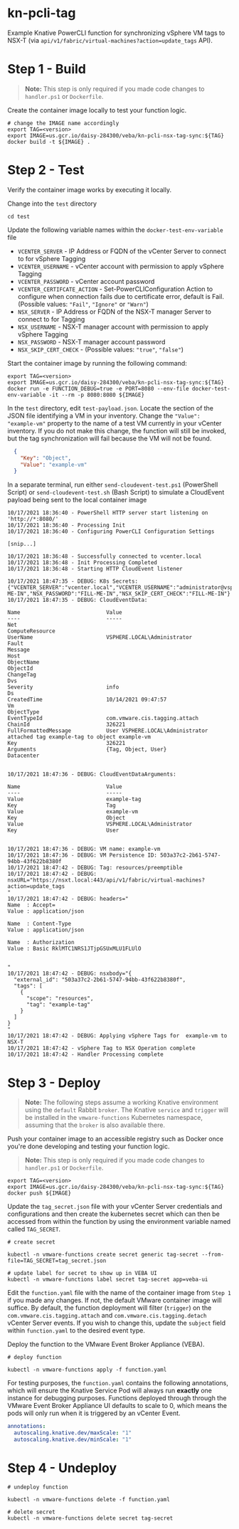 # kn-pcli-tag
Example Knative PowerCLI function for synchronizing vSphere VM tags to NSX-T
(via `api/v1/fabric/virtual-machines?action=update_tags` API).

# Step 1 - Build

> **Note:** This step is only required if you made code changes to `handler.ps1`
> or `Dockerfile`.

Create the container image locally to test your function logic.

```
# change the IMAGE name accordingly
export TAG=<version>
export IMAGE=us.gcr.io/daisy-284300/veba/kn-pcli-nsx-tag-sync:${TAG}
docker build -t ${IMAGE} .
```

# Step 2 - Test

Verify the container image works by executing it locally.

Change into the `test` directory
```console
cd test
```

Update the following variable names within the `docker-test-env-variable` file

* `VCENTER_SERVER` - IP Address or FQDN of the vCenter Server to connect to for
  vSphere Tagging
* `VCENTER_USERNAME` - vCenter account with permission to apply vSphere Tagging
* `VCENTER_PASSWORD` - vCenter account password
* `VCENTER_CERTIFCATE_ACTION` - Set-PowerCLIConfiguration Action to configure when
  connection fails due to certificate error, default is Fail. (Possible values:
  `"Fail"`, `"Ignore"` or `"Warn"`)
* `NSX_SERVER` - IP Address or FQDN of the NSX-T manager Server to connect to for
  Tagging
* `NSX_USERNAME` - NSX-T manager account with permission to apply vSphere Tagging
* `NSX_PASSWORD` - NSX-T manager account password
* `NSX_SKIP_CERT_CHECK` - (Possible values: `"true"`, `"false"`)

Start the container image by running the following command:

```console
export TAG=<version>
export IMAGE=us.gcr.io/daisy-284300/veba/kn-pcli-nsx-tag-sync:${TAG}
docker run -e FUNCTION_DEBUG=true -e PORT=8080 --env-file docker-test-env-variable -it --rm -p 8080:8080 ${IMAGE}
```

In the `test` directory, edit `test-payload.json`. Locate the section of the
JSON file identifying a VM in your inventory. Change the `"Value": "example-vm"`
property to the name of a test VM currently in your vCenter inventory. If you do
not make this change, the function will still be invoked, but the tag
synchronization will fail because the VM will not be found.

```json
  {
    "Key": "Object",
    "Value": "example-vm"
  }
```
In a separate terminal, run either `send-cloudevent-test.ps1` (PowerShell
Script) or `send-cloudevent-test.sh` (Bash Script) to simulate a CloudEvent
payload being sent to the local container image

```console
10/17/2021 18:36:40 - PowerShell HTTP server start listening on 'http://*:8080/'
10/17/2021 18:36:40 - Processing Init
10/17/2021 18:36:40 - Configuring PowerCLI Configuration Settings

[snip...]

10/17/2021 18:36:48 - Successfully connected to vcenter.local
10/17/2021 18:36:48 - Init Processing Completed
10/17/2021 18:36:48 - Starting HTTP CloudEvent listener

10/17/2021 18:47:35 - DEBUG: K8s Secrets:
{"VCENTER_SERVER":"vcenter.local","VCENTER_USERNAME":"administrator@vsphere.local","VCENTER_PASSWORD":"FILL_ME_IN","VCENTER_CERTIFICATE_ACTION":"Ignore","NSX_SERVER":"nsxt.local:443","NSX_USERNAME":"FILL-ME-IN","NSX_PASSWORD":"FILL-ME-IN","NSX_SKIP_CERT_CHECK":"FILL-ME-IN"}
10/17/2021 18:47:35 - DEBUG: CloudEventData:

Name                           Value
----                           -----
Net
ComputeResource
UserName                       VSPHERE.LOCAL\Administrator
Fault
Message
Host
ObjectName
ObjectId
ChangeTag
Dvs
Severity                       info
Ds
CreatedTime                    10/14/2021 09:47:57
Vm
ObjectType
EventTypeId                    com.vmware.cis.tagging.attach
ChainId                        326221
FullFormattedMessage           User VSPHERE.LOCAL\Administrator attached tag example-tag to object example-vm
Key                            326221
Arguments                      {Tag, Object, User}
Datacenter


10/17/2021 18:47:36 - DEBUG: CloudEventDataArguments:

Name                           Value
----                           -----
Value                          example-tag
Key                            Tag
Value                          example-vm
Key                            Object
Value                          VSPHERE.LOCAL\Administrator
Key                            User


10/17/2021 18:47:36 - DEBUG: VM name: example-vm
10/17/2021 18:47:36 - DEBUG: VM Persistence ID: 503a37c2-2b61-5747-94bb-43f622b8380f
10/17/2021 18:47:42 - DEBUG: Tag: resources/preemptible
10/17/2021 18:47:42 - DEBUG: nsxURL="https://nsxt.local:443/api/v1/fabric/virtual-machines?action=update_tags
"
10/17/2021 18:47:42 - DEBUG: headers="
Name  : Accept=
Value : application/json

Name  : Content-Type
Value : application/json

Name  : Authorization
Value : Basic RklMTC1NRS1JTjpGSUxMLU1FLUlO


"
10/17/2021 18:47:42 - DEBUG: nsxbody="{
  "external_id": "503a37c2-2b61-5747-94bb-43f622b8380f",
  "tags": [
    {
      "scope": "resources",
      "tag": "example-tag"
    }
  ]
}
"
10/17/2021 18:47:42 - DEBUG: Applying vSphere Tags for  example-vm to NSX-T
10/17/2021 18:47:42 - vSphere Tag to NSX Operation complete
10/17/2021 18:47:42 - Handler Processing complete
```

# Step 3 - Deploy

> **Note:** The following steps assume a working Knative environment using the
> `default` Rabbit `broker`. The Knative `service` and `trigger` will be installed
> in the `vmware-functions` Kubernetes namespace, assuming that the `broker` is
> also available there.

Push your container image to an accessible registry such as Docker once you're
done developing and testing your function logic.

> **Note:** This step is only required if you made code changes to `handler.ps1`
> or `Dockerfile`.

```console
export TAG=<version>
export IMAGE=us.gcr.io/daisy-284300/veba/kn-pcli-nsx-tag-sync:${TAG}
docker push ${IMAGE}
```

Update the `tag_secret.json` file with your vCenter Server credentials and
configurations and then create the kubernetes secret which can then be accessed
from within the function by using the environment variable named called
`TAG_SECRET`.

```console
# create secret

kubectl -n vmware-functions create secret generic tag-secret --from-file=TAG_SECRET=tag_secret.json

# update label for secret to show up in VEBA UI
kubectl -n vmware-functions label secret tag-secret app=veba-ui
```

Edit the `function.yaml` file with the name of the container image from `Step 1`
if you made any changes. If not, the default VMware container image will
suffice. By default, the function deployment will filter (`trigger`) on the
`com.vmware.cis.tagging.attach` and `com.vmware.cis.tagging.detach` vCenter
Server events. If you wish to change this, update the `subject` field within
`function.yaml` to the desired event type.

Deploy the function to the VMware Event Broker Appliance (VEBA).

```console
# deploy function

kubectl -n vmware-functions apply -f function.yaml
```

For testing purposes, the `function.yaml` contains the following annotations,
which will ensure the Knative Service Pod will always run **exactly** one
instance for debugging purposes. Functions deployed through through the VMware
Event Broker Appliance UI defaults to scale to 0, which means the pods will only
run when it is triggered by an vCenter Event.

```yaml
annotations:
  autoscaling.knative.dev/maxScale: "1"
  autoscaling.knative.dev/minScale: "1"
```

# Step 4 - Undeploy

```console
# undeploy function

kubectl -n vmware-functions delete -f function.yaml

# delete secret
kubectl -n vmware-functions delete secret tag-secret
```
